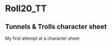# Roll20_TT
Tunnels &amp; Trolls character sheet
--------------------

My first attempt at a character sheet
